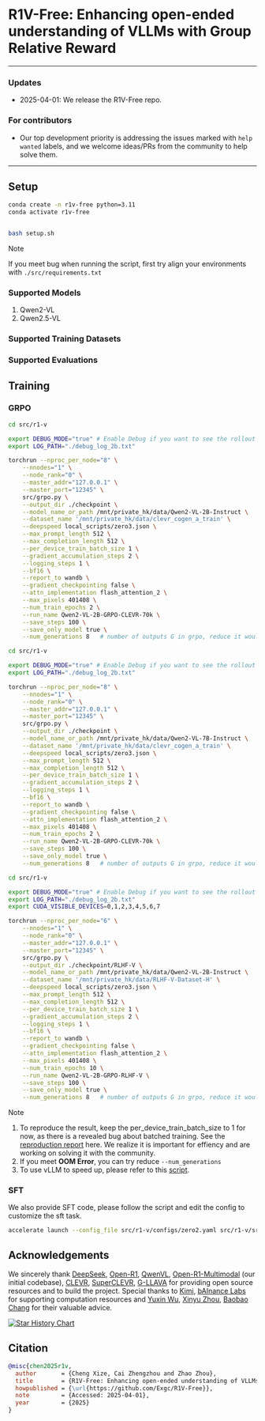 # R1V-Free: Enhancing open-ended understanding of VLLMs with Group Relative Reward

---

### Updates

[//]: # (- 2025-04-02: We achieve sota performance .)
- 2025-04-01: We release the R1V-Free repo.


### For contributors
- Our top development priority is addressing the issues marked with `help wanted` labels, and we welcome ideas/PRs from the community to help solve them.

---


## Setup

```bash
conda create -n r1v-free python=3.11 
conda activate r1v-free


bash setup.sh
```

> [!NOTE] 
> If you meet bug when running the script, first try align your environments with `./src/requirements.txt`


### Supported Models

1. Qwen2-VL
2. Qwen2.5-VL 

### Supported Training Datasets


### Supported Evaluations

## Training

### GRPO

```bash
cd src/r1-v

export DEBUG_MODE="true" # Enable Debug if you want to see the rollout of model during RL
export LOG_PATH="./debug_log_2b.txt"

torchrun --nproc_per_node="8" \
    --nnodes="1" \
    --node_rank="0" \
    --master_addr="127.0.0.1" \
    --master_port="12345" \
    src/grpo.py \
    --output_dir ./checkpoint \
    --model_name_or_path /mnt/private_hk/data/Qwen2-VL-2B-Instruct \
    --dataset_name '/mnt/private_hk/data/clevr_cogen_a_train' \
    --deepspeed local_scripts/zero3.json \
    --max_prompt_length 512 \
    --max_completion_length 512 \
    --per_device_train_batch_size 1 \
    --gradient_accumulation_steps 2 \
    --logging_steps 1 \
    --bf16 \
    --report_to wandb \
    --gradient_checkpointing false \
    --attn_implementation flash_attention_2 \
    --max_pixels 401408 \
    --num_train_epochs 2 \
    --run_name Qwen2-VL-2B-GRPO-CLEVR-70k \
    --save_steps 100 \
    --save_only_model true \
    --num_generations 8   # number of outputs G in grpo, reduce it would lead to faster training and smaller memory cost but higher variance  

```



```bash
cd src/r1-v

export DEBUG_MODE="true" # Enable Debug if you want to see the rollout of model during RL
export LOG_PATH="./debug_log_2b.txt"

torchrun --nproc_per_node="8" \
    --nnodes="1" \
    --node_rank="0" \
    --master_addr="127.0.0.1" \
    --master_port="12345" \
    src/grpo.py \
    --output_dir ./checkpoint \
    --model_name_or_path /mnt/private_hk/data/Qwen2-VL-7B-Instruct \
    --dataset_name '/mnt/private_hk/data/clevr_cogen_a_train' \
    --deepspeed local_scripts/zero3.json \
    --max_prompt_length 512 \
    --max_completion_length 512 \
    --per_device_train_batch_size 1 \
    --gradient_accumulation_steps 2 \
    --logging_steps 1 \
    --bf16 \
    --report_to wandb \
    --gradient_checkpointing false \
    --attn_implementation flash_attention_2 \
    --max_pixels 401408 \
    --num_train_epochs 2 \
    --run_name Qwen2-VL-2B-GRPO-CLEVR-70k \
    --save_steps 100 \
    --save_only_model true \
    --num_generations 8   # number of outputs G in grpo, reduce it would lead to faster training and smaller memory cost but higher variance  

```



```bash
cd src/r1-v

export DEBUG_MODE="true" # Enable Debug if you want to see the rollout of model during RL
export LOG_PATH="./debug_log_2b.txt"
export CUDA_VISIBLE_DEVICES=0,1,2,3,4,5,6,7

torchrun --nproc_per_node="6" \
    --nnodes="1" \
    --node_rank="0" \
    --master_addr="127.0.0.1" \
    --master_port="12345" \
    src/grpo.py \
    --output_dir ./checkpoint/RLHF-V \
    --model_name_or_path /mnt/private_hk/data/Qwen2-VL-2B-Instruct \
    --dataset_name '/mnt/private_hk/data/RLHF-V-Dataset-H' \
    --deepspeed local_scripts/zero3.json \
    --max_prompt_length 512 \
    --max_completion_length 512 \
    --per_device_train_batch_size 1 \
    --gradient_accumulation_steps 2 \
    --logging_steps 1 \
    --bf16 \
    --report_to wandb \
    --gradient_checkpointing false \
    --attn_implementation flash_attention_2 \
    --max_pixels 401408 \
    --num_train_epochs 10 \
    --run_name Qwen2-VL-2B-GRPO-RLHF-V \
    --save_steps 100 \
    --save_only_model true \
    --num_generations 8   # number of outputs G in grpo, reduce it would lead to faster training and smaller memory cost but higher variance  
```

> [!NOTE] 
> 1. To reproduce the result, keep the per_device_train_batch_size to 1 for now, as there is a revealed bug about batched training. See the [reproduction report](https://github.com/Deep-Agent/R1-V/issues/4#issuecomment-2633348354) here. We realize it is important for effiency and are working on solving it with the community.
> 2. If you meet **OOM Error**, you can try reduce `--num_generations`
> 3. To use vLLM to speed up, please refer to this [script](https://github.com/Deep-Agent/R1-V/blob/main/src/scripts/run_grpo_vllm.sh).


### SFT

We also provide SFT code, please follow the script and edit the config to customize the sft task.

```bash
accelerate launch --config_file src/r1-v/configs/zero2.yaml src/r1-v/src/open_r1/sft.py --config src/r1-v/configs/qwen2vl_sft_config.yaml 
```




## Acknowledgements

We sincerely thank [DeepSeek](https://github.com/deepseek-ai/DeepSeek-R1), [Open-R1](https://github.com/huggingface/open-r1), [QwenVL](https://github.com/QwenLM/Qwen2.5-VL), [Open-R1-Multimodal](https://github.com/EvolvingLMMs-Lab/open-r1-multimodal) (our initial codebase), [CLEVR](https://cs.stanford.edu/people/jcjohns/clevr/), [SuperCLEVR](https://github.com/Lizw14/Super-CLEVR), [G-LLAVA](https://arxiv.org/abs/2312.11370) for providing open source resources and to build the project. Special thanks to [Kimi](https://kimi.moonshot.cn/), [bAInance Labs](https://bainancelabs.com/) for supporting computation resources and [Yuxin Wu](https://scholar.google.com/citations?user=mJQI-gUAAAAJ&hl=en), [Xinyu Zhou](https://scholar.google.com/citations?user=Jv4LCj8AAAAJ&hl=en), [Baobao Chang](https://scholar.google.com.au/citations?user=LaKNyhQAAAAJ&hl=en) for their valuable advice.



[![Star History Chart](https://api.star-history.com/svg?repos=Deep-Agent/R1-V&type=Timeline)](https://star-history.com/#Deep-Agent/R1-V&Timeline)

## Citation

```bib
@misc{chen2025r1v,
  author       = {Cheng Xize, Cai Zhengzhou and Zhao Zhou},
  title        = {R1V-Free: Enhancing open-ended understanding of VLLMs with Group Relative Reward},
  howpublished = {\url{https://github.com/Exgc/R1V-Free}},
  note         = {Accessed: 2025-04-01},
  year         = {2025}
}
```



